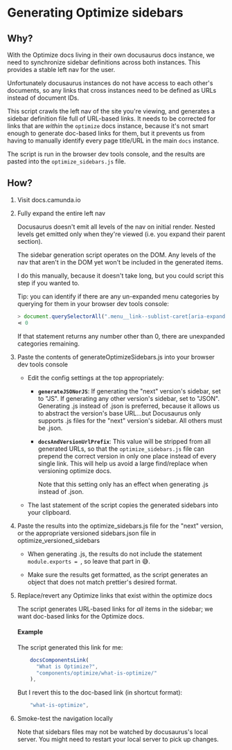# Generating Optimize sidebars

## Why?

With the Optimize docs living in their own docusaurus docs instance, we need to synchronize sidebar definitions across both instances. This provides a stable left nav for the user.

Unfortunately docusaurus instances do not have access to each other's documents, so any links that cross instances need to be defined as URLs instead of document IDs.

This script crawls the left nav of the site you're viewing, and generates a sidebar definition file full of URL-based links. It needs to be corrected for links that are _within_ the `optimize` docs instance, because it's not smart enough to generate doc-based links for them, but it prevents us from having to manually identify every page title/URL in the main `docs` instance.

The script is run in the browser dev tools console, and the results are pasted into the `optimize_sidebars.js` file.

## How?

1. Visit docs.camunda.io
2. Fully expand the entire left nav

   Docusaurus doesn't emit all levels of the nav on initial render. Nested levels get emitted only when they're viewed (i.e. you expand their parent section).

   The sidebar generation script operates on the DOM. Any levels of the nav that aren't in the DOM yet won't be included in the generated items.

   I do this manually, because it doesn't take long, but you could script this step if you wanted to.

   Tip: you can identify if there are any un-expanded menu categories by querying for them in your browser dev tools console:

   ```javascript
   > document.querySelectorAll(".menu__link--sublist-caret[aria-expanded=false]").length
   ⋖ 0
   ```

   If that statement returns any number other than 0, there are unexpanded categories remaining.

3. Paste the contents of generateOptimizeSidebars.js into your browser dev tools console

   - Edit the config settings at the top appropriately:

     - **`generateJSONorJS`**: If generating the "next" version's sidebar, set to "JS". If generating any other version's sidebar, set to "JSON".
       Generating .js instead of .json is preferred, because it allows us to abstract the version's base URL...but Docusaurus only supports .js files for the "next" version's sidebar. All others must be .json.
     - **`docsAndVersionUrlPrefix`**: This value will be stripped from all generated URLs, so that the `optimize_sidebars.js` file can prepend the correct version in only one place instead of every single link. This will help us avoid a large find/replace when versioning optimize docs.

       Note that this setting only has an effect when generating .js instead of .json.

   - The last statement of the script copies the generated sidebars into your clipboard.

4. Paste the results into the optimize_sidebars.js file for the "next" version, or the appropriate versioned sidebars.json file in optimize_versioned_sidebars

   - When generating .js, the results do not include the statement `module.exports = `, so leave that part in 😅.

   - Make sure the results get formatted, as the script generates an object that does not match prettier's desired format.

5. Replace/revert any Optimize links that exist within the optimize docs

   The script generates URL-based links for _all_ items in the sidebar; we want doc-based links for the Optimize docs.

   #### Example

   The script generated this link for me:

   ```javascript
       docsComponentsLink(
         "What is Optimize?",
         "components/optimize/what-is-optimize/"
       ),
   ```

   But I revert this to the doc-based link (in shortcut format):

   ```javascript
       "what-is-optimize",
   ```

6. Smoke-test the navigation locally

   Note that sidebars files may not be watched by docusaurus's local server. You might need to restart your local server to pick up changes.
